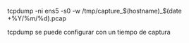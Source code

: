 tcpdump -ni ens5 -s0 -w /tmp/capture_$(hostname)_$(date +%Y/%m/%d).pcap

tcpdump se puede configurar con un tiempo de captura



